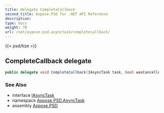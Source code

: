 ```yaml
---
title: Delegate CompleteCallback
second_title: Aspose.PSD for .NET API Reference
description: 
type: docs
weight: 70
url: /net/aspose.psd.asynctask/completecallback/
---
```

{{< psd/tize >}}
## CompleteCallback delegate

```csharp
public delegate void CompleteCallback(IAsyncTask task, bool wasCancelled, Exception error);
```

### See Also

* interface [IAsyncTask](../iasynctask/)
* namespace [Aspose.PSD.AsyncTask](../../aspose.psd.asynctask/)
* assembly [Aspose.PSD](../../)


